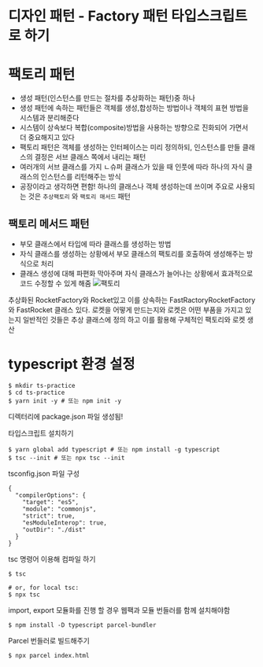 <!-- @format -->

# 디자인 패턴 - Factory 패턴 타입스크립트로 하기

# 팩토리 패턴

-   생성 패턴(인스턴스를 만드는 절차를 추상화하는 패턴)중 하나
-   생성 패턴에 속하는 패턴들은 객체를 생성,합성하는 방법이나 객체의 표현 방법을 시스템과 분리해준다
-   시스템이 상속보다 복합(composite)방법을 사용하는 방향으로 진화되어 가면서 더 중요해지고 있다
-   팩토리 패턴은 객체를 생성하는 인터페이스는 미리 정의하되, 인스턴스를 만들 클래스의 결정은 서브 클래스 쪽에서 내리는 패턴
-   여러개의 서브 클래스를 가지 ㄴ슈퍼 클래스가 있을 때 인풋에 따라 하나의 자식 클래스의 인스턴스를 리턴해주는 방식
-   공장이라고 생각하면 편함! 하나의 클래스나 객체 생성하는데 쓰이며 주요로 사용되는 것은 `추상팩토리` 와 `팩토리 매서드` 패턴

## 팩토리 메서드 패턴

-   부모 클래스에서 타입에 따라 클래스를 생성하는 방법
-   자식 클래스를 생성하는 상황에서 부모 클래스의 팩토리를 호출하여 생성해주는 방식으로 처리
-   클래스 생성에 대해 파편화 막아주며 자식 클래스가 늘어나는 상황에서 효과적으로 코드 수정할 수 있게 해줌
    ![팩토리](https://user-images.githubusercontent.com/47150127/132459800-5c7ab99d-73f7-4d2d-ad13-24b4465de832.PNG)

추상화된 RocketFactory와 Rocket있고 이를 상속하는 FastRactoryRocketFactory와 FastRocket 클래스 있다.
로켓을 어떻게 만드는지와 로켓은 어떤 부품을 가지고 있는지 일반적인 것들은 추상 클래스에 정의 하고 이를 활용해 구체적인 팩토리와 로켓 생산

# typescript 환경 설정

```
$ mkdir ts-practice
$ cd ts-practice
$ yarn init -y # 또는 npm init -y

```

디렉터리에 package.json 파일 생성됨!

타입스크립트 설치하기

```
$ yarn global add typescript # 또는 npm install -g typescript
$ tsc --init # 또는 npx tsc --init
```

tsconfig.json 파일 구성

```
{
  "compilerOptions": {
    "target": "es5",
    "module": "commonjs",
    "strict": true,
    "esModuleInterop": true,
    "outDir": "./dist"
  }
}
```

tsc 명령어 이용해 컴파일 하기

```
$ tsc

# or, for local tsc:
$ npx tsc
```

import, export 모듈화를 진행 할 경우 웹팩과 모듈 번들러를 함께 설치해야함

```
$ npm install -D typescript parcel-bundler
```

Parcel 번들러로 빌드해주기

```
$ npx parcel index.html
```
